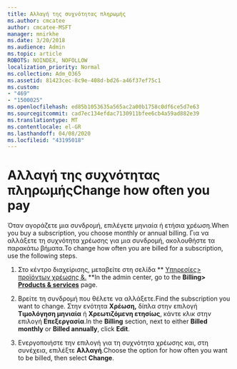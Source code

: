 ```yaml
---
title: Αλλαγή της συχνότητας πληρωμής
ms.author: cmcatee
author: cmcatee-MSFT
manager: mnirkhe
ms.date: 3/20/2018
ms.audience: Admin
ms.topic: article
ROBOTS: NOINDEX, NOFOLLOW
localization_priority: Normal
ms.collection: Adm_O365
ms.assetid: 81423cec-8c9e-408d-bd26-a46f37ef75c1
ms.custom:
- "469"
- "1500025"
ms.openlocfilehash: ed85b1053635a565ac2a00b1758c0df6ce5d7e63
ms.sourcegitcommit: cad7ec134efdac7130911bfee6cb4a59ad882e39
ms.translationtype: MT
ms.contentlocale: el-GR
ms.lasthandoff: 04/08/2020
ms.locfileid: "43195018"
---
```

# <a name="change-how-often-you-pay"></a><span data-ttu-id="210a8-102">Αλλαγή της συχνότητας πληρωμής</span><span class="sxs-lookup"><span data-stu-id="210a8-102">Change how often you pay</span></span>

<span data-ttu-id="210a8-103">Όταν αγοράζετε μια συνδρομή, επιλέγετε μηνιαία ή ετήσια χρέωση.</span><span class="sxs-lookup"><span data-stu-id="210a8-103">When you buy a subscription, you choose monthly or annual billing.</span></span> <span data-ttu-id="210a8-104">Για να αλλάξετε τη συχνότητα χρέωσης για μια συνδρομή, ακολουθήστε τα παρακάτω βήματα.</span><span class="sxs-lookup"><span data-stu-id="210a8-104">To change how often you are billed for a subscription, use the following steps.</span></span>

1. <span data-ttu-id="210a8-105">Στο κέντρο διαχείρισης, μεταβείτε στη σελίδα \*\* [Υπηρεσίες> προϊόντων χρέωσης &.](https://go.microsoft.com/fwlink/p/?linkid=842054) \*\*</span><span class="sxs-lookup"><span data-stu-id="210a8-105">In the admin center, go to the **Billing> [Products & services](https://go.microsoft.com/fwlink/p/?linkid=842054)** page.</span></span>

2. <span data-ttu-id="210a8-106">Βρείτε τη συνδρομή που θέλετε να αλλάξετε.</span><span class="sxs-lookup"><span data-stu-id="210a8-106">Find the subscription you want to change.</span></span> <span data-ttu-id="210a8-107">Στην ενότητα **Χρέωση,** δίπλα στην επιλογή **Τιμολόγηση μηνιαία** ή **Χρεωτιζόμενη ετησίως**, κάντε κλικ στην επιλογή **Επεξεργασία**.</span><span class="sxs-lookup"><span data-stu-id="210a8-107">In the **Billing** section, next to either **Billed monthly** or **Billed annually**, click **Edit**.</span></span>

3. <span data-ttu-id="210a8-108">Ενεργοποιήστε την επιλογή για τη συχνότητα χρέωσης και, στη συνέχεια, επιλέξτε **Αλλαγή**.</span><span class="sxs-lookup"><span data-stu-id="210a8-108">Choose the option for how often you want to be billed, then select **Change**.</span></span>
